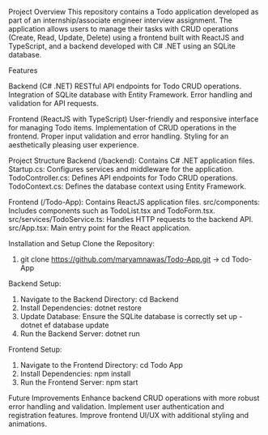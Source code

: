 Project Overview
This repository contains a Todo application developed as part of an internship/associate engineer interview assignment. The application allows users to manage their tasks with CRUD operations (Create, Read, Update, Delete) using a frontend built with ReactJS and TypeScript, and a backend developed with C# .NET using an SQLite database.

Features

Backend (C# .NET)
RESTful API endpoints for Todo CRUD operations.
Integration of SQLite database with Entity Framework.
Error handling and validation for API requests.

Frontend (ReactJS with TypeScript)
User-friendly and responsive interface for managing Todo items.
Implementation of CRUD operations in the frontend.
Proper input validation and error handling.
Styling for an aesthetically pleasing user experience.

Project Structure
Backend (/backend):
Contains C# .NET application files.
Startup.cs: Configures services and middleware for the application.
TodoController.cs: Defines API endpoints for Todo CRUD operations.
TodoContext.cs: Defines the database context using Entity Framework.

Frontend (/Todo-App):
Contains ReactJS application files.
src/components: Includes components such as TodoList.tsx and TodoForm.tsx.
src/services/TodoService.ts: Handles HTTP requests to the backend API.
src/App.tsx: Main entry point for the React application.

Installation and Setup
Clone the Repository: 
1. git clone https://github.com/maryamnawas/Todo-App.git -> cd Todo-App

Backend Setup:
1. Navigate to the Backend Directory: cd Backend
2. Install Dependencies: dotnet restore
3. Update Database: Ensure the SQLite database is correctly set up - dotnet ef database update
4. Run the Backend Server: dotnet run
   
Frontend Setup:
1. Navigate to the Frontend Directory: cd Todo App
2. Install Dependencies: npm install
3. Run the Frontend Server: npm start

Future Improvements
Enhance backend CRUD operations with more robust error handling and validation.
Implement user authentication and registration features.
Improve frontend UI/UX with additional styling and animations.
